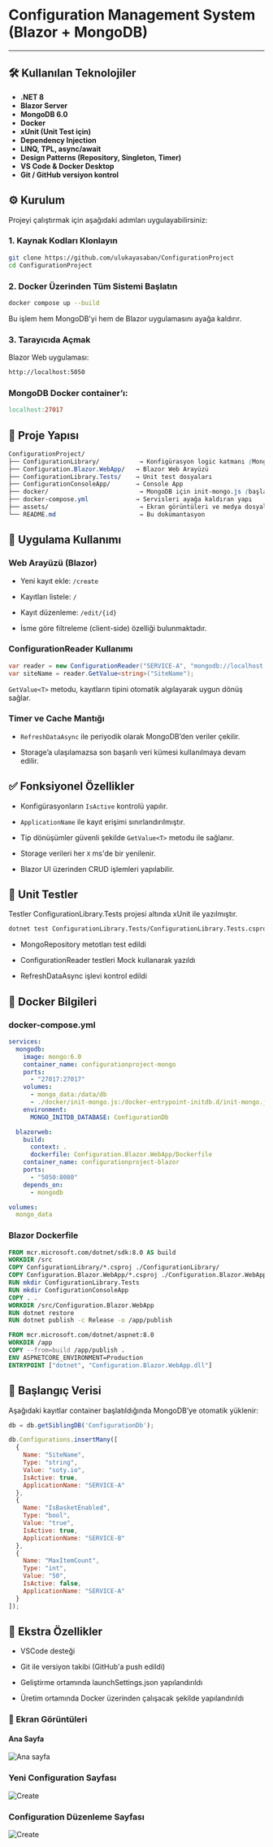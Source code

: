 # Configuration Management System (Blazor + MongoDB)
---
## 🛠 Kullanılan Teknolojiler

- **.NET 8**
- **Blazor Server**
- **MongoDB 6.0**
- **Docker**
- **xUnit (Unit Test için)**
- **Dependency Injection**
- **LINQ, TPL, async/await**
- **Design Patterns (Repository, Singleton, Timer)**
- **VS Code & Docker Desktop**
- **Git / GitHub versiyon kontrol**



## ⚙️ Kurulum
Projeyi çalıştırmak için aşağıdaki adımları uygulayabilirsiniz:

### 1. Kaynak Kodları Klonlayın
```bash
git clone https://github.com/ulukayasaban/ConfigurationProject
cd ConfigurationProject
```
### 2. Docker Üzerinden Tüm Sistemi Başlatın
```bash
docker compose up --build
```
Bu işlem hem MongoDB'yi hem de Blazor uygulamasını ayağa kaldırır.

### 3. Tarayıcıda Açmak
Blazor Web uygulaması:
```bash
http://localhost:5050
```

### MongoDB Docker container’ı:
```makefile
localhost:27017
```

## 🧩 Proje Yapısı

```css
ConfigurationProject/
├── ConfigurationLibrary/           → Konfigürasyon logic katmanı (MongoRepository, Models, ConfigurationReader)
├── Configuration.Blazor.WebApp/   → Blazor Web Arayüzü
├── ConfigurationLibrary.Tests/    → Unit test dosyaları
├── ConfigurationConsoleApp/       → Console App
├── docker/                         → MongoDB için init-mongo.js (başlangıç verisi)
├── docker-compose.yml             → Servisleri ayağa kaldıran yapı
├── assets/                         → Ekran görüntüleri ve medya dosyaları
└── README.md                       → Bu dokümantasyon
```
## 🔄 Uygulama Kullanımı
### Web Arayüzü (Blazor)
-   Yeni kayıt ekle: `/create`

-   Kayıtları listele: `/`

-   Kayıt düzenleme: `/edit/{id}`

-   İsme göre filtreleme (client-side) özelliği bulunmaktadır.

### ConfigurationReader Kullanımı
```csharp
var reader = new ConfigurationReader("SERVICE-A", "mongodb://localhost:27017", 10000);
var siteName = reader.GetValue<string>("SiteName");
```

`GetValue<T>` metodu, kayıtların tipini otomatik algılayarak uygun dönüş sağlar.

### Timer ve Cache Mantığı
-   `RefreshDataAsync` ile periyodik olarak MongoDB’den veriler çekilir.

-   Storage’a ulaşılamazsa son başarılı veri kümesi kullanılmaya devam edilir.

## ✅ Fonksiyonel Özellikler
-   Konfigürasyonların `IsActive` kontrolü yapılır.

-   `ApplicationName` ile kayıt erişimi sınırlandırılmıştır.

-   Tip dönüşümler güvenli şekilde `GetValue<T>` metodu ile sağlanır.

-   Storage verileri her `X` ms'de bir yenilenir.

-   Blazor UI üzerinden CRUD işlemleri yapılabilir.

## 🧪 Unit Testler
Testler ConfigurationLibrary.Tests projesi altında xUnit ile yazılmıştır.
```bash
dotnet test ConfigurationLibrary.Tests/ConfigurationLibrary.Tests.csproj

```
-   MongoRepository metotları test edildi

-   ConfigurationReader testleri Mock kullanarak yazıldı

-   RefreshDataAsync işlevi kontrol edildi

## 🐳 Docker Bilgileri
### docker-compose.yml
```yaml
services:
  mongodb:
    image: mongo:6.0
    container_name: configurationproject-mongo
    ports:
      - "27017:27017"
    volumes:
      - mongo_data:/data/db
      - ./docker/init-mongo.js:/docker-entrypoint-initdb.d/init-mongo.js:ro
    environment:
      MONGO_INITDB_DATABASE: ConfigurationDb

  blazorweb:
    build:
      context: .
      dockerfile: Configuration.Blazor.WebApp/Dockerfile
    container_name: configurationproject-blazor
    ports:
      - "5050:8080"
    depends_on:
      - mongodb

volumes:
  mongo_data

```


### Blazor Dockerfile
```dockerfile
FROM mcr.microsoft.com/dotnet/sdk:8.0 AS build
WORKDIR /src
COPY ConfigurationLibrary/*.csproj ./ConfigurationLibrary/
COPY Configuration.Blazor.WebApp/*.csproj ./Configuration.Blazor.WebApp/
RUN mkdir ConfigurationLibrary.Tests
RUN mkdir ConfigurationConsoleApp
COPY . .
WORKDIR /src/Configuration.Blazor.WebApp
RUN dotnet restore
RUN dotnet publish -c Release -o /app/publish

FROM mcr.microsoft.com/dotnet/aspnet:8.0
WORKDIR /app
COPY --from=build /app/publish .
ENV ASPNETCORE_ENVIRONMENT=Production
ENTRYPOINT ["dotnet", "Configuration.Blazor.WebApp.dll"]

```

## 🧩 Başlangıç Verisi
Aşağıdaki kayıtlar container başlatıldığında MongoDB’ye otomatik yüklenir:
```js
db = db.getSiblingDB('ConfigurationDb');

db.Configurations.insertMany([
  {
    Name: "SiteName",
    Type: "string",
    Value: "soty.io",
    IsActive: true,
    ApplicationName: "SERVICE-A"
  },
  {
    Name: "IsBasketEnabled",
    Type: "bool",
    Value: "true",
    IsActive: true,
    ApplicationName: "SERVICE-B"
  },
  {
    Name: "MaxItemCount",
    Type: "int",
    Value: "50",
    IsActive: false,
    ApplicationName: "SERVICE-A"
  }
]);
```



## 📌 Ekstra Özellikler
-   VSCode desteği

-   Git ile versiyon takibi (GitHub'a push edildi)

-   Geliştirme ortamında launchSettings.json yapılandırıldı

-   Üretim ortamında Docker üzerinden çalışacak şekilde yapılandırıldı

### 📸 Ekran Görüntüleri

#### Ana Sayfa
![Ana sayfa](./assets/IndexPage.png)

### Yeni Configuration Sayfası
![Create](./assets/CreatePAge.png)

### Configuration Düzenleme Sayfası
![Create](./assets/EditPage.png)
